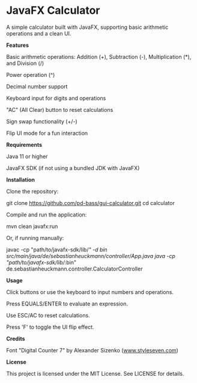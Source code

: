 JavaFX Calculator
==================

A simple calculator built with JavaFX, supporting basic arithmetic operations and a clean UI.

**Features**

Basic arithmetic operations: Addition (+), Subtraction (-), Multiplication (*), and Division (/)

Power operation (^)

Decimal number support

Keyboard input for digits and operations

"AC" (All Clear) button to reset calculations

Sign swap functionality (+/-)

Flip UI mode for a fun interaction

**Requirements**

Java 11 or higher

JavaFX SDK (if not using a bundled JDK with JavaFX)

**Installation**

Clone the repository:

git clone https://github.com/pd-bass/gui-calculator.git
cd calculator

Compile and run the application:

mvn clean javafx:run

Or, if running manually:

javac -cp "path/to/javafx-sdk/lib/*" -d bin src/main/java/de/sebastianheuckmann/controller/App.java
java -cp "path/to/javafx-sdk/lib/*:bin" de.sebastianheuckmann.controller.CalculatorController

**Usage**

Click buttons or use the keyboard to input numbers and operations.

Press EQUALS/ENTER to evaluate an expression.

Use ESC/AC to reset calculations.

Press 'F' to toggle the UI flip effect.

**Credits**

Font "Digital Counter 7" by Alexander Sizenko (www.styleseven.com)

**License**

This project is licensed under the MIT License. See LICENSE for details.

